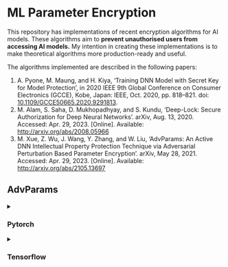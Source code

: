 # ML Parameter Encryption

This repository has implementations of recent encryption algorithms for AI models. These algorithms aim to **prevent unauthorised users from accessing AI models.** My intention in creating these implementations is to make theoretical algorithms more production-ready and useful. 

The algorithms implemented are described in the following papers: 
1. A. Pyone, M. Maung, and H. Kiya, ‘Training DNN Model with Secret Key for Model Protection’, in 2020 IEEE 9th Global Conference on Consumer Electronics (GCCE), Kobe, Japan: IEEE, Oct. 2020, pp. 818–821. doi: [10.1109/GCCE50665.2020.9291813](https://doi.org/10.1109/GCCE50665.2020.9291813).
2. M. Alam, S. Saha, D. Mukhopadhyay, and S. Kundu, ‘Deep-Lock: Secure Authorization for Deep Neural Networks’. arXiv, Aug. 13, 2020. Accessed: Apr. 29, 2023. \[Online\]. Available: http://arxiv.org/abs/2008.05966
3. M. Xue, Z. Wu, J. Wang, Y. Zhang, and W. Liu, ‘AdvParams: An Active DNN Intellectual Property Protection Technique via Adversarial Perturbation Based Parameter Encryption’. arXiv, May 28, 2021. Accessed: Apr. 29, 2023. \[Online\]. Available: http://arxiv.org/abs/2105.13697









## AdvParams

<details><summary><h3>Pytorch</h3></summary>

This algorithm currently has a Pytorch implementation for any model derived from the [`torch.jit.ScriptModule`](https://pytorch.org/docs/stable/generated/torch.jit.ScriptModule.html#torch.jit.ScriptModule) or [`torch.nn.Module`](https://pytorch.org/docs/stable/generated/torch.nn.Module.html) class. 

Models can easily be converted between these two formats. Still, the **Module-based usage section is ideal for beginners** since it shows how to apply the core encryption functions to the common `torch.nn.Module` format.

[See this Kaggle notebook for a demo](https://www.kaggle.com/code/madhavmalhotra/advparams-parameter-encryption/notebook) of the AdvParam algorithm.




<details><summary><h3>Script-based Usage</h3></summary>

Download `/adv_params/adv_prams_pt.py` from this repository into some directory. In that same directory, **save your model** using code like the following: 
```python
import torch

# Example pretrained model. Replace with your own model.
model = torch.hub.load('pytorch/vision:v0.10.0', 'mobilenet_v2', pretrained=True)

# Convert torch.nn.Module to torch.jit.ScriptModule
model_scripted = torch.jit.script(model)

# Once you have a torch.jit.ScriptModule, save it
model_scripted.save('model_scripted.pt')
```

In addition, **save preprocessed data and associated labels** in that directory (in numpy or Pytorch pickled format). This data should be ready to directly load and input to your model's feedforward function. For an example, download the pretrained [MobileNetV2](https://paperswithcode.com/method/mobilenetv2) model and a subset of 1000 preprocessed images from the [ImageNet dataset](https://www.kaggle.com/c/imagenet-object-localization-challenge) from [this Kaggle dataset](https://kaggle.com/datasets/46f0aca63f7c255adb88e2608635096e2f423fcc7e7efb35d3c0180416f3a809).

**To encrypt the model, use the following command**. It specifies that the script should get encryption data from `encrypt_imgs.npy`, get encryption labels from `encrypt_labels.npy`, and load the model from `model_scripted.pt`. 
```bash
python3 adv_params_pt.py encrypt_imgs.npy encrypt_labels.npy model_scripted.pt
```

As an output, the script will save a secret key necessary to decrypt the model in `decryption_key.pkl`. Also, it will save the encrypted model to `encrypted_model.pt`. You can **decrypt the model** with this data using this command. It specifies that the script should get the decryption key and encrypted model from the above files, decrypt the model, and then save the decrypted model as `decrypted_model.pt`. 
```bash
python3 adv_params_pt.py decryption_key.pkl decrypted_model.pt encrypted_model.pt --decrypt-mode
```

To see other script options, run 
```
python3 adv_params_pt.py --help

usage: adv_params_pt.py [-h] [--disable-gpu] [--json-key] [--pt-data] [--decrypt-mode] [--output-model OUTPUT_MODEL] [--output-key OUTPUT_KEY] [-l MAX_LAYERS] [-b BATCH_SIZE]
                        [-p MAX_PARAMS] [-d BOUNDARY_DISTANCE] [-s STEP_SIZE] [-m LOSS_MULTIPLE]
                        data labels model

ADVERSARIAL PARAMETER ENCRYPTION This script encrypts the parameters of an input Pytorch model. The following dependencies must be installed: `json`, `torch`, `random`, `pickle`, `argparse`, `numpy`, and `datetime`.

positional arguments:
  data                  Filepath for encryption data (or secret key in decrypt mode)
  labels                Filepath for encryption labels (or location to save decrypted model in decrypt mode)
  model                 Filepath for torchscript model to encrypt/decrypt

options:
  -h, --help            show this help message and exit
  --disable-gpu         Disable GPU use
  --json-key            Save secret key as JSON
  --pt-data             Pytorch dataset files instead of numpy
  --decrypt-mode        Decrypt model with key
  --output-model OUTPUT_MODEL
                        Filepath to save model after encryption
  --output-key OUTPUT_KEY
                        Filepath to save secret key for decryption
  -l MAX_LAYERS, --max-layers MAX_LAYERS
                        Default 25. Maximum number of layers to encrypt
  -b BATCH_SIZE, --batch-size BATCH_SIZE
                        Default 32. Number of examples to process at once
  -p MAX_PARAMS, --max-params MAX_PARAMS
                        Default 25. Maximum number of parameters to encrypt per layer
  -d BOUNDARY_DISTANCE, --boundary-distance BOUNDARY_DISTANCE
                        Default 0.1. Set from 0 to 0.5. 
                        0 = encrypted parameters can be anywhere in range of existing parameters. 
                        0.5 = encrypted parameters must be existing parameter range's midpoint.
  -s STEP_SIZE, --step-size STEP_SIZE
                        Default 0.1. Step size per gradient-based update
  -m LOSS_MULTIPLE, --loss-multiple LOSS_MULTIPLE
                        Default 5. Stops training when loss has grown by N times
```

Some notes explaining the above options: 
- The **positional arguments are different for encryption mode and decryption mode**. In encryption mode, the arguments in order are `data_source.npy label_source.npy model_source.pt`. In decryption mode, the arguments in order are `decryption_key.pkl output_model_filepath.pt model_to_decrypt.pt`.
- A key aim of the algorithm is to keep encrypted (modified) parameters indistinguishable from unencrypted (original) parameters. To do this, it keeps encrypted parameter values within certain boundaries set within the range of existing parameter values in each layer. These **boundaries are computed using the boundary distance ($\beta$) as follows**:
  - $B_{low} = \min{W_l} + \beta \cdot (\max{W_l} - \min{W_l})$ - where $B_{low}$ is the lowest acceptable encrypted parameter value and $W_l$ represents the parameters of the $lth$ layer. 
  -  $B_{high} = \max{W_l} - \beta \cdot (\max{W_l} - \min{W_l})$ - where $B_{high}$ is the highest acceptable encrypted parameter value.
- The loss multiple sets the algorithm to stop encryption early if the loss has been raised (performance has been deteriorated) sufficiently. Ex: If you set this value to 5, then parameters stop being modified (encrypted) when the average loss across batches is 5 times higher than the loss prior to encryption. 

</details>







<details><summary><h3>Module-based Usage</h3></summary>

You can also import the Python script in `adv_params/adv_params_pt.py` as a module in your own Python scripts. The following dependencies must be installed: `json`, `torch`, `random`, `pickle`, `argparse`, `numpy`, and `datetime`.

Useful objects to import are:
- `EncryptionUtils`: Class to encrypt model parameters. 
- `get_layer_set`: Randomly selects model parameters for encryption. 
- `decrypt_parameters`: Decrypts a model's parameters given a secret key. 
- `secret_formatter`: Saves the secret key in a JSON/pickle format.

Here is some example code **showing how models can be encrypted**. Put this file in the same directory as `adv_params_pt.py`
```python
import torch
import pickle
import torch.nn.functional as F
from torch.utils.data import DataLoader, TensorDataset
from adv_params_pt import EncryptionUtils, get_layer_set

# Get a torch.nn.Module or torch.jit.ScriptModule however you want
model = torch.hub.load('pytorch/vision:v0.10.0', 'mobilenet_v2', pretrained=True)

# Load your dataset however you want
dataset = TensorDataset(YOUR_DATA_HERE, YOUR_LABELS_HERE)
encrypt_data = DataLoader(dataset, batch_size=32)


# Declare hyperparameters
max_layers = 25                 # max layers to encrypt
max_params = 25                 # max parameters to encrypt per layer
step_size = 0.1                 # adjusts gradient update size
loss_multiple = 5               # stop encrypting when loss raised 5x
boundary_distance = 0.1         # set 0-0.5. See docs for details
device = torch.device('cpu')

# Set a max loss to stop at
x,y = next(iter(encrypt_data))
with torch.no_grad():
    loss = F.cross_entropy(model(x), y.long())
loss_threshold = loss.item() * loss_multiple


# Encrypt the model
encrypt_layers = get_layer_set(max_layers, model) 
instance = EncryptionUtils(model, encrypt_data, encrypt_layers,
                          max_params, loss_threshold, step_size, 
                          boundary_distance, device)
secret = instance.encrypt_parameters() 


# Save your secret (decryption key) and encrypted model parameters at the end.
torch.save(model, 'encrypted_model.pkl')
f = open('decrpytion_key.pkl', 'wb')
pickle.dump(secret, f)
f.close()
```

A **note about the boundary distance hyperparameter**:
- A key aim of the algorithm is to keep encrypted (modified) parameters indistinguishable from unencrypted (original) parameters. To do this, it keeps encrypted parameter values within certain boundaries set within the range of existing parameter values in each layer. These boundaries are computed using the boundary distance ($\beta$) as follows:
  - $B_{low} = \min{W_l} + \beta \cdot (\max{W_l} - \min{W_l})$ - where $B_{low}$ is the lowest acceptable encrypted parameter value and $W_l$ represents the parameters of the $lth$ layer. 
  -  $B_{high} = \max{W_l} - \beta \cdot (\max{W_l} - \min{W_l})$ - where $B_{high}$ is the highest acceptable encrypted parameter value.

Finally, this code snippet shows **how to decrypt models**:
```python
import torch
import pickle
from adv_params_pt import decrypt_parameters

# Load encrypted data
model = torch.load(model, 'encrypted_model.pkl')
secret = pickle.load('decryption_key.pkl')

# Decrypt parameters and save model
decrypt_parameters(model, secret)
torch.save(model, 'decrypted_model.pkl')
```

</details>

</details>











<details><summary><h3>Tensorflow</h3></summary>

This algorithm currently has a Tensorflow implementation for any model derived from the [`tf.Module`](https://www.tensorflow.org/api_docs/python/tf/Module) class. This includes both the [Functional](https://www.tensorflow.org/guide/keras/functional) and [Sequential](https://www.tensorflow.org/api_docs/python/tf/keras/Sequential) API.  

[See this Kaggle notebook for a demo](https://www.kaggle.com/code/madhavmalhotra/tf-fork-of-advparams-parameter-encryption/notebook) of the AdvParam algorithm.






<details><summary><h3>Script-based Usage</h3></summary>

Download `/adv_params/adv_prams_tf.py` from this repository into some directory. In that same directory, **save your model** using code like the following: 
```python
import tensorflow as tf

# Example pretrained model. Replace with your own model.
model = tf.keras.applications.mobilenet_v2.MobileNetV2(
    input_shape=None,
    alpha=1.0,
    weights='imagenet',
    classifier_activation=None) # we want to get back model logits
model.trainable = True

# Save model
model.save('saved_model/raw_model')
```

In addition, **save preprocessed data and associated labels** in that directory (in numpy format). This data should be ready to directly load and input to your model's feedforward function. For an example, download a subset of 1000 preprocessed images from the [ImageNet dataset](https://www.kaggle.com/c/imagenet-object-localization-challenge) from [this Kaggle dataset](https://kaggle.com/datasets/46f0aca63f7c255adb88e2608635096e2f423fcc7e7efb35d3c0180416f3a809). You can use them with the MobileNetV2 model above. Just be sure to reshape the images to have the channel dimension last: 
```python
import tensorflow as tf
import numpy as np

encrypt_imgs = tf.constant(np.load('YOUR_DIR_HERE/encrypt_imgs.npy'), dtype=tf.float32)

# Need to reshape channels to be last dim for MobileNetV2
encrypt_imgs = tf.transpose(encrypt_imgs, perm=[0, 2, 3, 1])
```

**To encrypt the model, use the following command**. It specifies that the script should get encryption data from `encrypt_imgs.npy`, get encryption labels from `encrypt_labels.npy`, and load the model from `saved_model/raw_model`. 
```bash
python3 adv_params_tf.py encrypt_imgs.npy encrypt_labels.npy saved_model/raw_model
```

As an output, the script will save a secret key necessary to decrypt the model in `decryption_key.pkl`. Also, it will save the encrypted model to `saved_model/encrypted_model`. You can **decrypt the model** with this data using the next command. It specifies that the script should get the decryption key and encrypted model from the above files, decrypt the model, and then save the decrypted model as `saved_model/decrypted_model`. 
```bash
python3 adv_params_tf.py decryption_key.pkl saved_model/encrypted_model saved_model/decrypted_model --decrypt-mode
```

To see other script options, run 
```
python3 adv_params_tf.py --help

usage: temp.py [-h] [--disable-gpu] [--json-key] [--decrypt-mode] [--output-model OUTPUT_MODEL] [--output-key OUTPUT_KEY] [-l MAX_LAYERS] [-b BATCH_SIZE] [-p MAX_PARAMS] [-d BOUNDARY_DISTANCE] [-s STEP_SIZE] [-m LOSS_MULTIPLE] data labels model

ADVERSARIAL PARAMETER ENCRYPTION This script encrypts the parameters of an input Tensorflow model. The following dependencies are required: `os`, `json`, `tensorflow`, `random`, `pickle`, `argparse`, `numpy`, and `datetime`.

positional arguments:
  data                  Filepath for encryption data (or secret key in decrypt mode)
  labels                Filepath for encryption labels (or location to save decrypted model in decrypt mode)
  model                 Filepath for tensorflow model to encrypt/decrypt

options:
  -h, --help            show this help message and exit
  --disable-gpu         Disable GPU use
  --json-key            Save secret key as JSON
  --decrypt-mode        Decrypt model with key
  --output-model OUTPUT_MODEL
                        Default saved_model/encrypted_model. Filepath to save model after encryption. Must include parent directory and empty subdirectory.
  --output-key OUTPUT_KEY
                        Default decryption_key.pkl. Filepath to save secret key for decryption
  -l MAX_LAYERS, --max-layers MAX_LAYERS
                        Default 25. Maximum number of layers to encrypt
  -b BATCH_SIZE, --batch-size BATCH_SIZE
                        Default 32. Number of examples to process at once
  -p MAX_PARAMS, --max-params MAX_PARAMS
                        Default 25. Maximum number of parameters to encrypt per layer
  -d BOUNDARY_DISTANCE, --boundary-distance BOUNDARY_DISTANCE
                        Default 0.1. Set from 0 to 0.5. 
                        0 = extreme where encrypted parameter values can be anywhere in range of existing parameter values. 
                        0.5 = extreme where encrypted parameter values can only be at the midpoint of the range of existing     
                        parameter values.
  -s STEP_SIZE, --step-size STEP_SIZE
                        Default 0.1. Step size per gradient-based update
  -m LOSS_MULTIPLE, --loss-multiple LOSS_MULTIPLE
                        Default 5. Stops training when the loss has grown by N times
```

Some notes explaining the above options: 
- The **positional arguments are different for encryption mode and decryption mode**. In encryption mode, the arguments in order are `data_source.npy label_source.npy model_dir`. In decryption mode, the arguments in order are `decryption_key.pkl output_model_dir model_to_decrypt_dir`.
- A key aim of the algorithm is to keep encrypted (modified) parameters indistinguishable from unencrypted (original) parameters. To do this, it keeps encrypted parameter values within certain boundaries set within the range of existing parameter values in each layer. These **boundaries are computed using the boundary distance ($\beta$) as follows**:
  - $B_{low} = \min{W_l} + \beta \cdot (\max{W_l} - \min{W_l})$ - where $B_{low}$ is the lowest acceptable encrypted parameter value and $W_l$ represents the parameters of the $lth$ layer. 
  -  $B_{high} = \max{W_l} - \beta \cdot (\max{W_l} - \min{W_l})$ - where $B_{high}$ is the highest acceptable encrypted parameter value.
- The loss multiple sets the algorithm to stop encryption early if the loss has been raised (performance has been deteriorated) sufficiently. Ex: If you set this value to 5, then parameters stop being modified (encrypted) when the average loss across batches is 5 times higher than the loss prior to encryption. 

</details>

<details><summary><h3>Module-based Usage</h3></summary>

You can also import the Python script in `adv_params/adv_params_tf.py` as a module in your own Python scripts. The following dependencies must be installed: `json`, `tensorflow`, `random`, `pickle`, `argparse`, `numpy`, and `datetime`.

Useful objects to import are:
- `EncryptionUtils`: Class to encrypt model parameters. 
- `get_layer_set`: Randomly selects model parameters for encryption. 
- `decrypt_parameters`: Decrypts a model's parameters given a secret key. 
- `secret_formatter`: Saves the secret key in a JSON/pickle format.

Here is some example code **showing how models can be encrypted**. Put this file in the same directory as `adv_params_tf.py`
```python
import os
import pickle
import tensorflow as tf
from adv_params_tf import EncryptionUtils, get_layer_set

# Get a tf.Module (or derivative class) however you want
model = tf.keras.applications.mobilenet_v2.MobileNetV2(
    input_shape=None,
    alpha=1.0,
    weights='imagenet',
    classifier_activation=None) 
model.trainable = True

# Load your dataset however you want
dataset = tf.data.Dataset.from_tensor_slices((YOUR_DATA_HERE, YOUR_LABELS_HERE))
encrypt_data = dataset.batch(32)


# Declare hyperparameters
max_layers = 25             # max layers to encrypt
max_params = 25             # max parameters to encrypt per layer
step_size = 0.1             # adjusts gradient update size
loss_multiple = 5           # stop encrypting when loss raised 5x
boundary_distance = 0.1     # set 0-0.5. See docs for details
device = 'cpu'

# Set a max loss to stop at
x,y = next(iter(encrypt_data))
loss = tf.keras.losses.sparse_categorical_crossentropy(y, model(x), from_logits=True)
loss = tf.math.reduce_mean(loss)
loss_threshold = float(loss) * loss_multiple


# Encrypt the model
encrypt_layers = get_layer_set(max_layers, model) 
instance = EncryptionUtils(model, encrypt_data, encrypt_layers,
                          max_params, loss_threshold, step_size, 
                          boundary_distance, device)
secret = instance.encrypt_parameters() 


# Save your encrypted model parameters
filepath = 'saved_model/encrypted_model'
if not os.path.exists(filepath):
    os.makedirs(filepath)
model.save(filepath)

# Save your secret (decryption key)
f = open('decrpytion_key.pkl', 'wb')
pickle.dump(secret, f)
f.close()
```

A **note about the boundary distance hyperparameter**:
- A key aim of the algorithm is to keep encrypted (modified) parameters indistinguishable from unencrypted (original) parameters. To do this, it keeps encrypted parameter values within certain boundaries set within the range of existing parameter values in each layer. These boundaries are computed using the boundary distance ($\beta$) as follows:
  - $B_{low} = \min{W_l} + \beta \cdot (\max{W_l} - \min{W_l})$ - where $B_{low}$ is the lowest acceptable encrypted parameter value and $W_l$ represents the parameters of the $lth$ layer. 
  -  $B_{high} = \max{W_l} - \beta \cdot (\max{W_l} - \min{W_l})$ - where $B_{high}$ is the highest acceptable encrypted parameter value.

Finally, this code snippet shows **how to decrypt models**:
```python
import pickle
import tensorflow as tf
from adv_params_tf import decrypt_parameters

# Load encrypted data
device = 'cpu'
with tf.device(device):
        model = tf.keras.models.load_model('saved_model/encrypted_model')
        model.trainable = True
secret = pickle.load('decryption_key.pkl')

# Decrypt parameters and save model
decrypt_parameters(model, secret)
model.save('saved_model/decrypted_model')
```

</details>

</details>